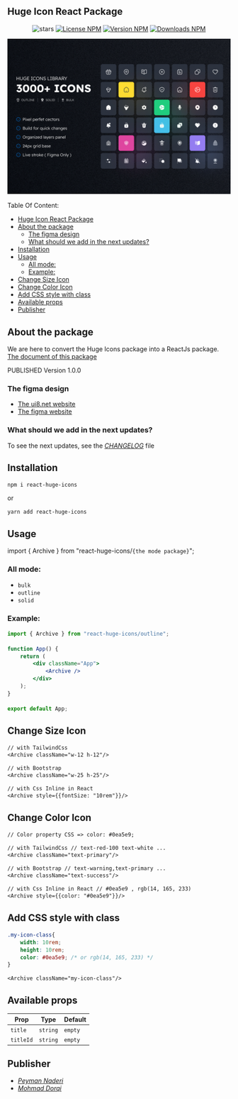 ## Huge Icon React Package

<div align="center">

![stars](https://img.shields.io/github/stars/zerolimitsir/huge-icons?color=gold&style=flat)
[![License NPM](https://img.shields.io/npm/l/react-huge-icons?color=green&style=flat)](https://www.npmjs.com/package/react-huge-icons)
[![Version NPM](https://img.shields.io/npm/v/react-huge-icons?label=version&color=blue&style=flat)](https://www.npmjs.com/package/react-huge-icons)
[![Downloads NPM](https://img.shields.io/npm/dw/react-huge-icons?label=downloads)](https://www.npmjs.com/package/react-huge-icons)

![Cover Package huge icons](cover.jpg)

</div>

Table Of Content:

- [Huge Icon React Package](#huge-icon-react-package)
- [About the package](#about-the-package)
	- [The figma design](#the-figma-design)
	- [What should we add in the next updates?](#what-should-we-add-in-the-next-updates)
- [Installation](#installation)
- [Usage](#usage)
	- [All mode:](#all-mode)
	- [Example:](#example)
- [Change Size Icon](#change-size-icon)
- [Change Color Icon](#change-color-icon)
- [Add CSS style with class](#add-css-style-with-class)
- [Available props](#available-props)
- [Publisher](#publisher)

## About the package
We are here to convert the Huge Icons package into a ReactJs package. [The document of this package](https://zerolimitsir.ir/package/react-huge-icons)

PUBLISHED Version 1.0.0

### The figma design

-   [The ui8.net website ](https://ui8.net/halal-lab/products/huge-icon-pack-3000-vector-icons-set)
-   [The figma website ](https://www.figma.com/file/gueKmNsJOUyPlQBwV6CiVL/Huge-Icons)

### What should we add in the next updates?

To see the next updates, see the _[CHANGELOG](https://github.com/zerolimitsir/react-huge-icons/blob/main/CHANGELOG.md#unreleased)_ file

## Installation

```shell
npm i react-huge-icons
```
or

```shell
yarn add react-huge-icons
```

## Usage

import { Archive } from "react-huge-icons/`{the mode package}`";

### All mode:

- `bulk`
- `outline`
- `solid`

### Example:

```jsx
import { Archive } from "react-huge-icons/outline";

function App() {
	return (
		<div className="App">
			<Archive />
		</div>
	);
}

export default App;
```

## Change Size Icon

```JSX
// with TailwindCss
<Archive className="w-12 h-12"/>
```

```JSX
// with Bootstrap
<Archive className="w-25 h-25"/>
```

```JSX
// with Css Inline in React
<Archive style={{fontSize: "10rem"}}/>
```

## Change Color Icon

```JSX
// Color property CSS => color: #0ea5e9;
```

```JSX
// with TailwindCss // text-red-100 text-white ...
<Archive className="text-primary"/>
```

```JSX
// with Bootstrap // text-warning,text-primary ...
<Archive className="text-success"/>
```

```JSX
// with Css Inline in React // #0ea5e9 , rgb(14, 165, 233)
<Archive style={{color: "#0ea5e9"}}/>
```

## Add CSS style with class

```CSS
.my-icon-class{
	width: 10rem;
	height: 10rem;
	color: #0ea5e9; /* or rgb(14, 165, 233) */
}
```

```JSX
<Archive className="my-icon-class"/>
```

## Available props

| Prop      | Type     | Default |
| --------- | -------- | ------- |
| `title`   | `string` | `empty` |
| `titleId` | `string` | `empty` |

## Publisher

-   _[Peyman Naderi](https://github.com/peymanath)_
-   _[Mohmad Dorqi](https://github.com/mohmad-dorqi)_
